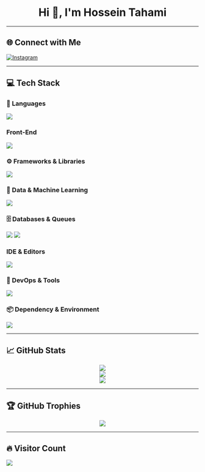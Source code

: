 <h1 align="center">Hi 👋, I'm Hossein Tahami</h1>

---

## 🌐 Connect with Me

<p align="left">
  <a href="https://instagram.com/hosseintahamii"><img src="https://skillicons.dev/icons?i=instagram,gmail,twitter&theme=light" alt="Instagram" /></a>
</p>

---

## 💻 Tech Stack

### 🧠 Languages
<p>
  <img src="https://skillicons.dev/icons?i=python,matlab,javascript,c,cpp&theme=light" />
</p>

### Front-End
<p>
  <img src="https://skillicons.dev/icons?i=html,css,bootstrap" />
</p>

### ⚙️ Frameworks & Libraries
<p>
  <img src="https://skillicons.dev/icons?i=django,fastapi" />

### 🧪 Data & Machine Learning
<p>
  <img src="https://skillicons.dev/icons?i=tensorflow,pytorch,scikitlearn&theme=light" />
</p>

### 🗄️ Databases & Queues
<p>
  <img src="https://skillicons.dev/icons?i=mysql,postgres,sqlite,redis&theme=light" />
  <img src="https://skillicons.dev/icons?i=rabbitmq&theme=light" />
</p>

### IDE & Editors
<p>
  <img src="https://skillicons.dev/icons?i=vscode,pycharm,sublime&theme=light" />
</p>



### 🧰 DevOps & Tools
<p>
  <img src="https://skillicons.dev/icons?i=docker,postman,git,github,gitlab,notion&theme=light" />
</p>

### 📦 Dependency & Environment
<p>
  <img src="https://skillicons.dev/icons?i=anaconda&theme=light" />

---

## 📈 GitHub Stats

<p align="center">
  <img src="https://github-readme-stats.vercel.app/api?username=HosseinTahami&theme=dark&show_icons=true&hide_border=false&include_all_commits=true&count_private=true" />
  <br />
  <img src="https://github-readme-streak-stats.herokuapp.com/?user=HosseinTahami&theme=dark&hide_border=false" />
  <br />
  <img src="https://github-readme-stats.vercel.app/api/top-langs/?username=HosseinTahami&theme=dark&hide_border=false&layout=compact" />
</p>

---

## 🏆 GitHub Trophies

<p align="center">
  <img src="https://github-profile-trophy.vercel.app/?username=HosseinTahami&theme=onedark&no-frame=true&no-bg=true&margin-w=4" />
</p>

---

## 🔥 Visitor Count

[![](https://visitcount.itsvg.in/api?id=HosseinTahami&icon=3&color=1)](https://visitcount.itsvg.in)

